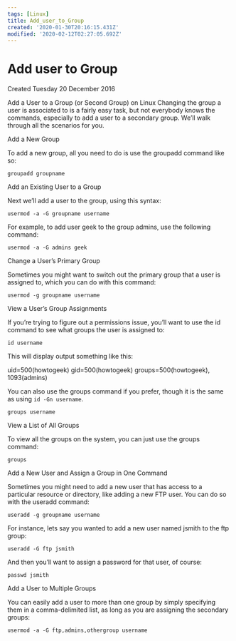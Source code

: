 ```yaml
---
tags: [Linux]
title: Add_user_to_Group
created: '2020-01-30T20:16:15.431Z'
modified: '2020-02-12T02:27:05.692Z'
---
```


# Add user to Group
Created Tuesday 20 December 2016

Add a User to a Group (or Second Group) on Linux
Changing the group a user is associated to is a fairly easy task, but not everybody knows the commands, especially to add a user to a secondary group. We’ll walk through all the scenarios for you.

Add a New Group

To add a new group, all you need to do is use the groupadd command like so:

`groupadd groupname`

Add an Existing User to a Group

Next we’ll add a user to the group, using this syntax:

`usermod -a -G groupname username`

For example, to add user geek to the group admins, use the following command:

`usermod -a -G admins geek`

Change a User’s Primary Group

Sometimes you might want to switch out the primary group that a user is assigned to, which you can do with this command:

`usermod -g groupname username`

View a User’s Group Assignments

If you’re trying to figure out a permissions issue, you’ll want to use the id command to see what groups the user is assigned to:

`id username`

This will display output something like this:

uid=500(howtogeek) gid=500(howtogeek) groups=500(howtogeek), 1093(admins)

You can also use the groups command if you prefer, though it is the same as using `id -Gn username`.

`groups username`

View a List of All Groups

To view all the groups on the system, you can just use the groups command:

`groups`

Add a New User and Assign a Group in One Command

Sometimes you might need to add a new user that has access to a particular resource or directory, like adding a new FTP user. You can do so with the useradd command:

`useradd -g groupname username`

For instance, lets say you wanted to add a new user named jsmith to the ftp group:

`useradd -G ftp jsmith`

And then you’ll want to assign a password for that user, of course:

`passwd jsmith`

Add a User to Multiple Groups

You can easily add a user to more than one group by simply specifying them in a comma-delimited list, as long as you are assigning the secondary groups:

`usermod -a -G ftp,admins,othergroup username`


